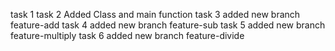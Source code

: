 task 1
task 2
Added Class and main function
task 3
added new branch feature-add
task 4
added new branch feature-sub
task 5
added new branch feature-multiply
task 6 added new branch feature-divide
